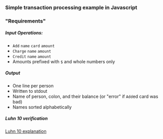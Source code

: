 ### Simple transaction processing example in Javascript


### "Requirements"

##### Input Operations:

- `Add` `name` `card` `amount`
- `Charge` `name` `amount`
- `Credit` `name` `amount`
- Amounts prefixed with `$` and whole numbers only

##### Output

- One line per person
- Written to stdout
- Name of person, colon, and their balance (or "error" if `Add`ed card was bad)
- Names sorted alphabetically

##### Luhn 10 verification

[Luhn 10 explanation](https://en.wikipedia.org/wiki/Luhn_algorithm)

